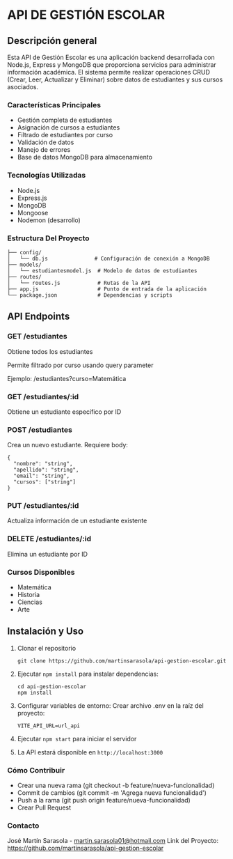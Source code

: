 # API DE GESTIÓN ESCOLAR
## Descripción general
Esta API de Gestión Escolar es una aplicación backend desarrollada con Node.js, Express y MongoDB que proporciona servicios para administrar información académica. El sistema permite realizar operaciones CRUD (Crear, Leer, Actualizar y Eliminar) sobre datos de estudiantes y sus cursos asociados.

### Características Principales
- Gestión completa de estudiantes
- Asignación de cursos a estudiantes
- Filtrado de estudiantes por curso
- Validación de datos
- Manejo de errores
- Base de datos MongoDB para almacenamiento

### Tecnologías Utilizadas
- Node.js
- Express.js
- MongoDB
- Mongoose
- Nodemon (desarrollo)

### Estructura Del Proyecto
```plaintext
├── config/ 
│   └── db.js               # Configuración de conexión a MongoDB
├── models/ 
│   └── estudiantesmodel.js  # Modelo de datos de estudiantes
├── routes/ 
│   └── routes.js            # Rutas de la API
├── app.js                   # Punto de entrada de la aplicación
└── package.json             # Dependencias y scripts
```

## API Endpoints
### GET /estudiantes
Obtiene todos los estudiantes

Permite filtrado por curso usando query parameter

Ejemplo: /estudiantes?curso=Matemática

### GET /estudiantes/:id
Obtiene un estudiante específico por ID

### POST /estudiantes
Crea un nuevo estudiante. 
Requiere body:
```plaintext
{
  "nombre": "string",
  "apellido": "string", 
  "email": "string",
  "cursos": ["string"]
}
```

### PUT /estudiantes/:id
Actualiza información de un estudiante existente

### DELETE /estudiantes/:id
Elimina un estudiante por ID

### Cursos Disponibles
- Matemática
- Historia
- Ciencias
- Arte

## Instalación y Uso
1. Clonar el repositorio
   
   ```plaintext
   git clone https://github.com/martinsarasola/api-gestion-escolar.git
   ```
2. Ejecutar `npm install` para instalar dependencias:

   ```plaintext
   cd api-gestion-escolar
   npm install
   ```
3. Configurar variables de entorno: Crear archivo .env en la raíz del proyecto:
   ```plaintext
   VITE_API_URL=url_api
   ```
4. Ejecutar `npm start` para iniciar el servidor
5. La API estará disponible en `http://localhost:3000`

### Cómo Contribuir
 - Crear una nueva rama (git checkout -b feature/nueva-funcionalidad)
 - Commit de cambios (git commit -m 'Agrega nueva funcionalidad')
 - Push a la rama (git push origin feature/nueva-funcionalidad)
 - Crear Pull Request

### Contacto
José Martín Sarasola - martin.sarasola01@hotmail.com 
Link del Proyecto: https://github.com/martinsarasola/api-gestion-escolar
